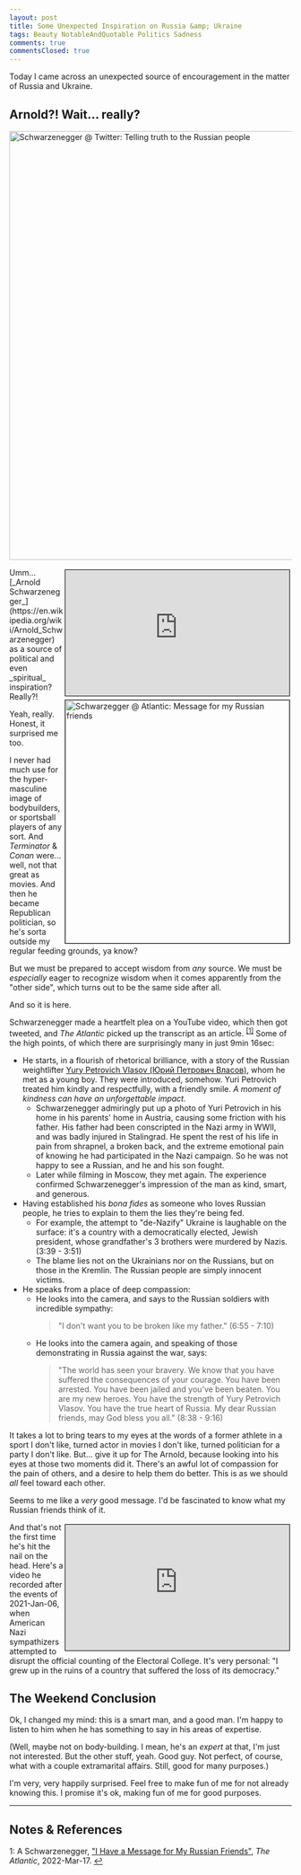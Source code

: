 ```yaml
---
layout: post
title: Some Unexpected Inspiration on Russia &amp; Ukraine
tags: Beauty NotableAndQuotable Politics Sadness
comments: true
commentsClosed: true
---
```


Today I came across an unexpected source of encouragement in the matter of Russia and
Ukraine.  


## Arnold?!  Wait&hellip; really?  

<a href="https://twitter.com/Schwarzenegger/status/1504426844199669762"><img src="{{ site.baseurl }}/images/2022-03-19-unexpected-inspiration-on-russia-twitter-1.jpg" width="550" height="764" alt="Schwarzenegger @ Twitter: Telling truth to the Russian people" title="Schwarzenegger @ Twitter: Telling truth to the Russian people"></a>

<iframe width="400" height="224" src="https://www.youtube.com/embed/4e1BndTE6Lg" allow="accelerometer; encrypted-media; gyroscope; picture-in-picture" allowfullscreen style="float: right; margin: 3px 3px 3px 3px; border: 1px solid #000000;"></iframe>
<img src="{{ site.baseurl }}/images/2022-03-19-unexpected-inspiration-on-russia-atlantic-1.jpg" width="400" height="433" alt="Schwarzegger @ Atlantic: Message for my Russian friends" title="Schwarzegger @ Atlantic: Message for my Russian friends" style="float: right; margin: 3px 3px 3px 3px; border: 1px solid #000000;">
Umm&hellip; [_Arnold Schwarzenegger_](https://en.wikipedia.org/wiki/Arnold_Schwarzenegger)
as a source of political and even _spiritual_ inspiration?  Really?!  

Yeah, really.  Honest, it surprised me too.  

I never had much use for the hyper-masculine image of bodybuilders, or sportsball players
of any sort.  And _Terminator_ &amp; _Conan_ were&hellip; well, not that great as movies.  And then he
became Republican politician, so he's sorta outside my regular feeding grounds, ya know?  

But we must be prepared to accept wisdom from _any_ source.  We must be _especially_ eager to
recognize wisdom when it comes apparently from the "other side", which turns out to be the
same side after all.  

And so it is here.  

Schwarzenegger made a heartfelt plea on a YouTube video, which then got tweeted, and 
_The Atlantic_ picked up the transcript as an article. <sup id="fn1a">[[1]](#fn1)</sup>
Some of the high points, of which there are surprisingly many in just 9min 16sec:  
- He starts, in a flourish of rhetorical brilliance, with a story of the Russian
  weightlifter
  [Yury Petrovich Vlasov (Юрий Петрович Власов)](https://en.wikipedia.org/wiki/Yury_Vlasov), 
  whom he met as a young boy.  They were introduced, somehow.  Yuri Petrovich treated him kindly and
  respectfully, with a friendly smile.  _A moment of kindness can have an unforgettable impact._  
  - Schwarzenegger admiringly put up a photo of Yuri Petrovich in his home in his parents'
    home in Austria, causing some friction with his father.  His father had been conscripted
    in the Nazi army in WWII, and was badly injured in Stalingrad.  He spent the rest of his
    life in pain from shrapnel, a broken back, and the extreme emotional pain of knowing he
    had participated in the Nazi campaign.  So he was not happy to see a Russian, and he and
    his son fought.  
  - Later while filming in Moscow, they met again.  The experience confirmed
    Schwarzenegger's impression of the man as kind, smart, and generous.  
- Having established his _bona fides_ as someone who loves Russian people, he tries to
  explain to them the lies they're being fed.  
  - For example, the attempt to "de-Nazify" Ukraine is laughable on the surface: it's a
    country with a democratically elected, Jewish president, whose grandfather's 3
    brothers were murdered by Nazis. (3:39 - 3:51)  
  - The blame lies not on the Ukrainians nor on the Russians, but on those in the
    Kremlin.  The Russian people are simply innocent victims.  
- He speaks from a place of deep compassion:
  - He looks into the camera, and says to the Russian soldiers with incredible sympathy:  
    > "I don't want you to be broken like my father." (6:55 - 7:10)  
  - He looks into the camera again, and speaking of those demonstrating in Russia against
    the war, says:  
    > "The world has seen your bravery. We know that you have suffered the
    > consequences of your courage. You have been arrested. You have been jailed and you’ve
    > been beaten. You are my new heroes. You have the strength of Yury Petrovich
    > Vlasov. You have the true heart of Russia.  My dear Russian friends, may God bless you
    > all." (8:38 - 9:16)  

It takes a lot to bring tears to my eyes at the words of a former athlete in a sport I
don't like, turned actor in movies I don't like, turned politician for a party I don't
like.  But&hellip; give it up for The Arnold, because looking into his eyes at those two
moments did it.  There's an awful lot of compassion for the pain of others, and a desire
to help them do better.  This is as we should _all_ feel toward each other.  

Seems to me like a _very_ good message.  I'd be fascinated to know what my Russian friends
think of it.  

<iframe width="400" height="224" src="https://www.youtube.com/embed/x_P-0I6sAck" allow="accelerometer; encrypted-media; gyroscope; picture-in-picture" allowfullscreen style="float: right; margin: 3px 3px 3px 3px; border: 1px solid #000000;"></iframe>
And that's not the first time he's hit the nail on the head.  Here's a video he recorded
after the events of 2021-Jan-06, when American Nazi sympathizers attempted to disrupt the
official counting of the Electoral College.  It's very personal: "I grew up in the ruins
of a country that suffered the loss of its democracy."  


## The Weekend Conclusion  

Ok, I changed my mind: this is a smart man, and a good man.  I'm happy to listen to him
when he has something to say in his areas of expertise.  

(Well, maybe not on body-building.  I mean, he's an _expert_ at that, I'm just not interested.  But
the other stuff, yeah.  Good guy.  Not perfect, of course, what with a couple extramarital
affairs.  Still, good for many purposes.)  

I'm very, very happily surprised.  Feel free to make fun of me for not already knowing
this. I promise it's ok, making fun of me for good purposes.  

---

## Notes &amp; References  

<!--
<sup id="fn1a">[[1]](#fn1)</sup>

<a id="fn1">1</a>: ***, ["***"](***), *** [↩](#fn1a)  

<a href="{{ site.baseurl }}/images/***">
  <img src="{{ site.baseurl }}/images/***" width="400" height="***" alt="***" title="***" style="float: right; margin: 3px 3px 3px 3px; border: 1px solid #000000;">
</a>

<iframe width="400" height="224" src="***" allow="accelerometer; encrypted-media; gyroscope; picture-in-picture" allowfullscreen style="float: right; margin: 3px 3px 3px 3px; border: 1px solid #000000;"></iframe>
-->

<a id="fn1">1</a>: A Schwarzenegger, ["I Have a Message for My Russian Friends"](https://www.theatlantic.com/ideas/archive/2022/03/schwarzenegger-russia-ukraine-war-message/627100/), _The Atlantic_, 2022-Mar-17. [↩](#fn1a)  
